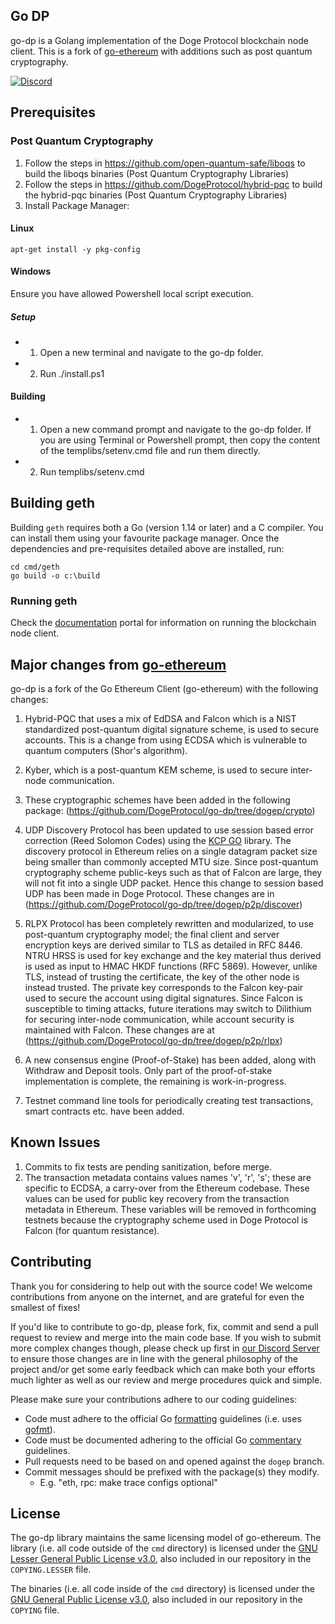 ## Go DP

go-dp is a Golang implementation of the Doge Protocol blockchain node client. This is a fork of [go-ethereum](https://github.com/ethereum/go-ethereum) with additions such as post quantum cryptography.

[![Discord](https://img.shields.io/badge/discord-join%20chat-blue.svg)](https://discord.gg/bbbMPyzJTM)

## Prerequisites

### Post Quantum Cryptography

1) Follow the steps in https://github.com/open-quantum-safe/liboqs to build the liboqs binaries (Post Quantum Cryptography Libraries)
2) Follow the steps in https://github.com/DogeProtocol/hybrid-pqc to build the hybrid-pqc binaries (Post Quantum Cryptography Libraries)
3) Install Package Manager:
#### Linux
```
apt-get install -y pkg-config
```
#### Windows
Ensure you have allowed Powershell local script execution.

##### Setup 
- 1) Open a new terminal and navigate to the go-dp folder.
- 2) Run ./install.ps1
 
#### Building     

- 1) Open a new command prompt and navigate to the go-dp folder. If you are using Terminal or Powershell prompt, then copy the content of the templibs/setenv.cmd file and run them directly.
- 2) Run templibs/setenv.cmd 
     
## Building geth

Building `geth` requires both a Go (version 1.14 or later) and a C compiler. You can install
them using your favourite package manager. Once the dependencies and pre-requisites detailed above are installed, run:

```
cd cmd/geth
go build -o c:\build 
```

### Running geth
Check the [documentation](https://dpdocs.org/testnet-setup.html) portal for information on running the blockchain node client.

## Major changes from [go-ethereum](https://github.com/ethereum/go-ethereum)

go-dp is a fork of the Go Ethereum Client (go-ethereum) with the following changes:

1) Hybrid-PQC that uses a mix of EdDSA and Falcon which is a NIST standardized post-quantum digital signature scheme, is used to secure accounts. This is a change from using ECDSA which is vulnerable to quantum computers (Shor's algorithm).

2) Kyber, which is a post-quantum KEM scheme, is used to secure inter-node communication.

3) These cryptographic schemes have been added in the following package:
   (https://github.com/DogeProtocol/go-dp/tree/dogep/crypto)

4) UDP Discovery Protocol has been updated to use session based error correction (Reed Solomon Codes) using the [KCP GO](https://github.com/xtaci/kcp-go) library.
The discovery protocol in Ethereum relies on a single datagram packet size being smaller than commonly accepted MTU size. 
Since post-quantum cryptography scheme public-keys such as that of Falcon are large, they will not fit into a single UDP packet. 
Hence this change to session based UDP has been made in Doge Protocol. These changes are in (https://github.com/DogeProtocol/go-dp/tree/dogep/p2p/discover)

5) RLPX Protocol has been completely rewritten and modularized, to use post-quantum cryptography model; the final client and server encryption keys 
are derived similar to TLS as detailed in RFC 8446. NTRU HRSS is used for key exchange and the key material thus derived 
is used as input to HMAC HKDF functions (RFC 5869). However, unlike TLS, instead of trusting the certificate, 
the key of the other node is instead trusted. The private key corresponds to the Falcon key-pair used to secure the account 
using digital signatures. Since Falcon is susceptible to timing attacks, 
future iterations may switch to Dilithium for securing inter-node communication, while account security is maintained with Falcon.
These changes are at (https://github.com/DogeProtocol/go-dp/tree/dogep/p2p/rlpx)

6) A new consensus engine (Proof-of-Stake) has been added, along with Withdraw and Deposit tools. Only part of the proof-of-stake implementation is complete, the remaining is work-in-progress. 

7) Testnet command line tools for periodically creating test transactions, smart contracts etc. have been added.  

## Known Issues

1) Commits to fix tests are pending sanitization, before merge.
2) The transaction metadata contains values names 'v', 'r', 's'; these are specific to ECDSA, a carry-over from the Ethereum codebase.
These values can be used for public key recovery from the transaction metadata in Ethereum. 
These variables will be removed in forthcoming testnets because the cryptography scheme used in Doge Protocol is Falcon (for quantum resistance).

## Contributing

Thank you for considering to help out with the source code! We welcome contributions
from anyone on the internet, and are grateful for even the smallest of fixes!

If you'd like to contribute to go-dp, please fork, fix, commit and send a pull request
 to review and merge into the main code base. If you wish to submit
more complex changes though, please check up first in [our Discord Server](https://discord.gg/bbbMPyzJTM)
to ensure those changes are in line with the general philosophy of the project and/or get
some early feedback which can make both your efforts much lighter as well as our review
and merge procedures quick and simple.

Please make sure your contributions adhere to our coding guidelines:

 * Code must adhere to the official Go [formatting](https://golang.org/doc/effective_go.html#formatting)
   guidelines (i.e. uses [gofmt](https://golang.org/cmd/gofmt/)).
 * Code must be documented adhering to the official Go [commentary](https://golang.org/doc/effective_go.html#commentary)
   guidelines.
 * Pull requests need to be based on and opened against the `dogep` branch.
 * Commit messages should be prefixed with the package(s) they modify.
   * E.g. "eth, rpc: make trace configs optional"

## License
The go-dp library maintains the same licensing model of go-ethereum. The library (i.e. all code outside of the `cmd` directory) is licensed under the
[GNU Lesser General Public License v3.0](https://www.gnu.org/licenses/lgpl-3.0.en.html),
also included in our repository in the `COPYING.LESSER` file.

The binaries (i.e. all code inside of the `cmd` directory) is licensed under the
[GNU General Public License v3.0](https://www.gnu.org/licenses/gpl-3.0.en.html), also
included in our repository in the `COPYING` file.
